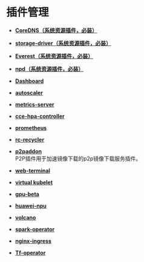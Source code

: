 # 插件管理<a name="cce_01_0064"></a>

-   **[CoreDNS（系统资源插件，必装）](CoreDNS（系统资源插件-必装）.md)**  

-   **[storage-driver（系统资源插件，必装）](storage-driver（系统资源插件-必装）.md)**  

-   **[Everest（系统资源插件，必装）](Everest（系统资源插件-必装）.md)**  

-   **[npd（系统资源插件，必装）](npd（系统资源插件-必装）.md)**  

-   **[Dashboard](Dashboard.md)**  

-   **[autoscaler](autoscaler.md)**  

-   **[metrics-server](metrics-server.md)**  

-   **[cce-hpa-controller](cce-hpa-controller.md)**  

-   **[prometheus](prometheus.md)**  

-   **[rc-recycler](rc-recycler.md)**  

-   **[p2paddon](p2paddon.md)**  
P2P插件用于加速镜像下载的p2p镜像下载服务插件。
-   **[web-terminal](web-terminal.md)**  

-   **[virtual kubelet](virtual-kubelet.md)**  

-   **[gpu-beta](gpu-beta.md)**  

-   **[huawei-npu](huawei-npu.md)**  

-   **[volcano](volcano.md)**  

-   **[spark-operator](spark-operator.md)**  

-   **[nginx-ingress](nginx-ingress.md)**  

-   **[Tf-operator](Tf-operator.md)**  


